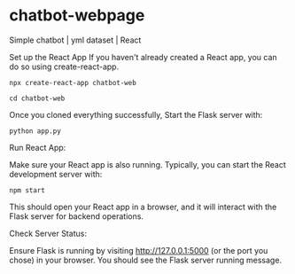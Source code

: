 # chatbot-webpage
Simple chatbot | yml dataset | React 

Set up the React App
If you haven't already created a React app, you can do so using create-react-app.

```
npx create-react-app chatbot-web
```
```
cd chatbot-web
```

Once you cloned everything successfully,
Start the Flask server with:
```
python app.py
```
Run React App:

Make sure your React app is also running. Typically, you can start the React development server with:
```
npm start
```
This should open your React app in a browser, and it will interact with the Flask server for backend operations.


Check Server Status:

Ensure Flask is running by visiting http://127.0.0.1:5000 (or the port you chose) in your browser. You should see the Flask server running message.
